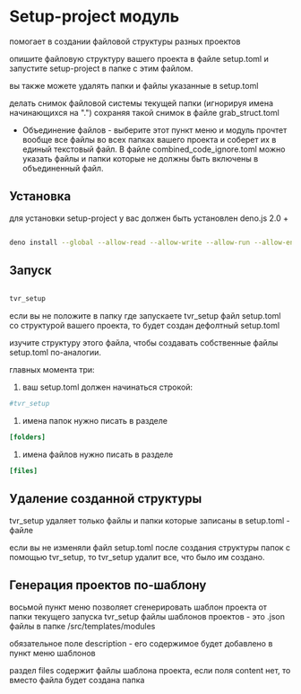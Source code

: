 # Setup-project модуль

помогает в создании файловой структуры разных проектов

опишите файловую структуру вашего проекта в файле setup.toml 
и запустите setup-project в папке с этим файлом.

вы также можете удалять папки и файлы указанные в setup.toml

делать снимок файловой системы текущей папки (игнорируя имена начинающихся на ".")
сохраняя такой снимок в файле grab_struct.toml

- Объединение файлов - выберите этот пункт меню и модуль прочтет вообще все файлы во всех папках вашего проекта и соберет их в единый текстовый файл. В файле combined_code_ignore.toml можно указать файлы и папки которые не должны быть включены в объединенный файл.

## Установка

для установки setup-project у вас должен быть установлен deno.js 2.0 +

```bash

deno install --global --allow-read --allow-write --allow-run --allow-env -r -f -n tvr_setup jsr:@tvortsa/setup-project

```

## Запуск

```bash

tvr_setup

```

если вы не положите в папку где запускаете tvr_setup файл setup.toml
со структурой вашего проекта, то будет создан дефолтный setup.toml

изучите структуру этого файла, чтобы создавать собственные файлы setup.toml
по-аналогии.

главных момента три:

1. ваш setup.toml должен начинаться строкой:

```toml
#tvr_setup
```

1. имена папок нужно писать в разделе

```toml
[folders]
```

1. имена файлов нужно писать в разделе

```toml
[files]
```

## Удаление созданной структуры

tvr_setup удаляет только файлы и папки которые записаны в setup.toml - файле

если вы не изменяли файл setup.toml после создания структуры папок с помощью tvr_setup,
то tvr_setup удалит все, что было им создано.

## Генерация проектов по-шаблону

восьмой пункт меню позволяет сгенерировать шаблон проекта от папки текущего запуска tvr_setup
файлы шаблонов проектов - это .json файлы в папке /src/templates/modules

обязательное поле description - его содержимое будет добавлено в пункт меню шаблонов

раздел files содержит файлы шаблона проекта, если поля content нет, то вместо файла будет создана папка